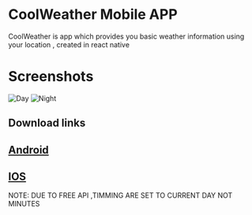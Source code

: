 
# CoolWeather Mobile APP

CoolWeather is app which provides you basic weather information using your location , created in react native

# Screenshots
![Day](https://github.com/CoolSidOfficial/CoolWeather_Android/assets/85258937/ece54e27-9a6f-4668-937d-8ac5dd7bc017)
![Night](https://github.com/CoolSidOfficial/CoolWeather_Android/assets/85258937/e853d332-941a-4058-bfb9-be1243b28bb9)

##   Download links
## [Android](https://expo.dev/accounts/coolsidofficial/projects/CoolWeather/builds/29da41f1-5d45-4ce8-87da-23d37b7502d3)


## [IOS]()




NOTE: DUE TO FREE API ,TIMMING ARE SET TO CURRENT DAY NOT MINUTES 
